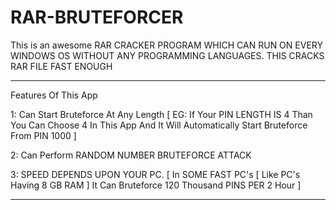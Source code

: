 # RAR-BRUTEFORCER
This is an awesome RAR CRACKER PROGRAM WHICH CAN RUN ON EVERY WINDOWS OS WITHOUT ANY PROGRAMMING LANGUAGES. THIS CRACKS RAR FILE FAST ENOUGH

--------------------------------------------------------------------------------------------------------------------------------------------------------------------

Features Of This App                                                                                                                                               

1: Can Start Bruteforce At Any Length [ EG: If Your PIN LENGTH IS 4 Than You Can Choose 4 In This App And It Will Automatically Start Bruteforce From PIN 1000 ]

2: Can Perform RANDOM NUMBER BRUTEFORCE ATTACK

3: SPEED DEPENDS UPON YOUR PC. [ In SOME FAST PC's [ Like PC's Having 8 GB RAM ] It Can Bruteforce 120 Thousand PINS PER 2 Hour ]

---------------------------------------------------------------------------------------------------------------------------------------------------------------------
